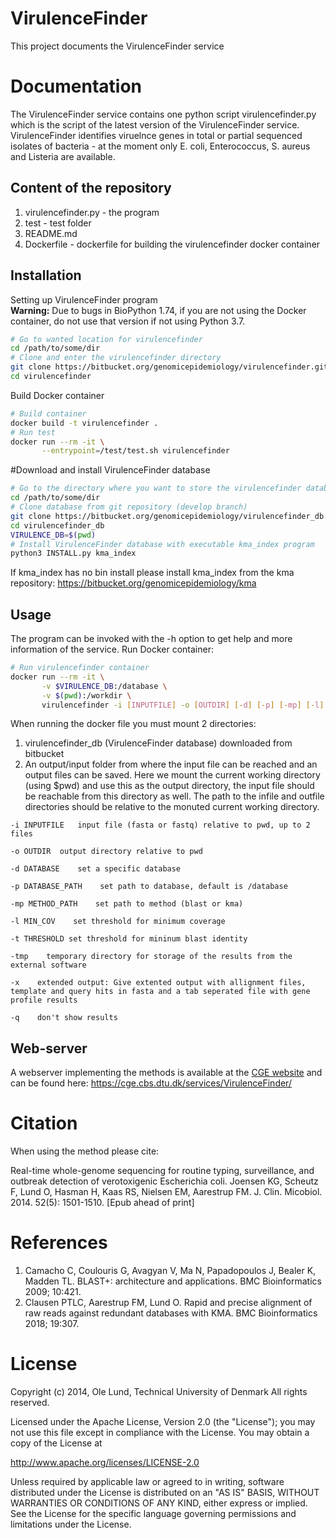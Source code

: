 VirulenceFinder
===================

This project documents the VirulenceFinder service


Documentation
=============

The VirulenceFinder service contains one python script virulencefinder.py which is the script of the latest
version of the VirulenceFinder service. VirulenceFinder identifies viruelnce genes in total or partial sequenced
isolates of bacteria - at the moment only E. coli, Enterococcus, S. aureus and Listeria are available.


## Content of the repository
1. virulencefinder.py      - the program
2. test     	- test folder
3. README.md
4. Dockerfile   - dockerfile for building the virulencefinder docker container


## Installation

Setting up VirulenceFinder program   
**Warning:** Due to bugs in BioPython 1.74, if you are not using the Docker container, do not use that version if not using Python 3.7.
```bash
# Go to wanted location for virulencefinder
cd /path/to/some/dir
# Clone and enter the virulencefinder directory
git clone https://bitbucket.org/genomicepidemiology/virulencefinder.git
cd virulencefinder
```

Build Docker container
```bash
# Build container
docker build -t virulencefinder .
# Run test
docker run --rm -it \
       --entrypoint=/test/test.sh virulencefinder
```

#Download and install VirulenceFinder database

```bash
# Go to the directory where you want to store the virulencefinder database
cd /path/to/some/dir
# Clone database from git repository (develop branch)
git clone https://bitbucket.org/genomicepidemiology/virulencefinder_db.git
cd virulencefinder_db
VIRULENCE_DB=$(pwd)
# Install VirulenceFinder database with executable kma_index program
python3 INSTALL.py kma_index
```

If kma_index has no bin install please install kma_index from the kma repository:
https://bitbucket.org/genomicepidemiology/kma

## Usage

The program can be invoked with the -h option to get help and more information of the service.
Run Docker container:


```bash
# Run virulencefinder container
docker run --rm -it \
       -v $VIRULENCE_DB:/database \
       -v $(pwd):/workdir \
       virulencefinder -i [INPUTFILE] -o [OUTDIR] [-d] [-p] [-mp] [-l] [-t] [-tmp] [-x]
```

When running the docker file you must mount 2 directories: 
 1. virulencefinder_db (VirulenceFinder database) downloaded from bitbucket
 2. An output/input folder from where the input file can be reached and an output files can be saved. 
Here we mount the current working directory (using $pwd) and use this as the output directory, 
the input file should be reachable from this directory as well. The path to the infile and outfile
directories should be relative to the monuted current working directory.


`-i INPUTFILE	input file (fasta or fastq) relative to pwd, up to 2 files`

`-o OUTDIR	output directory relative to pwd`

`-d DATABASE    set a specific database`

`-p DATABASE_PATH    set path to database, default is /database`

`-mp METHOD_PATH    set path to method (blast or kma)`

`-l MIN_COV    set threshold for minimum coverage`

`-t THRESHOLD set threshold for mininum blast identity`

`-tmp    temporary directory for storage of the results from the external software`

`-x    extended output: Give extented output with allignment files, template and query hits in fasta and a tab seperated file with gene profile results`

`-q    don't show results `

## Web-server

A webserver implementing the methods is available at the [CGE website](http://www.genomicepidemiology.org/) and can be found here:
https://cge.cbs.dtu.dk/services/VirulenceFinder/

Citation
=======

When using the method please cite:

Real-time whole-genome sequencing for routine typing, surveillance, and outbreak detection of verotoxigenic Escherichia coli.
Joensen KG, Scheutz F, Lund O, Hasman H, Kaas RS, Nielsen EM, Aarestrup FM.
J. Clin. Micobiol. 2014. 52(5): 1501-1510.
[Epub ahead of print]

References
=======

1. Camacho C, Coulouris G, Avagyan V, Ma N, Papadopoulos J, Bealer K, Madden TL. BLAST+: architecture and applications. BMC Bioinformatics 2009; 10:421. 
2. Clausen PTLC, Aarestrup FM, Lund O. Rapid and precise alignment of raw reads against redundant databases with KMA. BMC Bioinformatics 2018; 19:307. 

License
=======

Copyright (c) 2014, Ole Lund, Technical University of Denmark
All rights reserved.

Licensed under the Apache License, Version 2.0 (the "License");
you may not use this file except in compliance with the License.
You may obtain a copy of the License at

   http://www.apache.org/licenses/LICENSE-2.0

Unless required by applicable law or agreed to in writing, software
distributed under the License is distributed on an "AS IS" BASIS,
WITHOUT WARRANTIES OR CONDITIONS OF ANY KIND, either express or implied.
See the License for the specific language governing permissions and
limitations under the License.

